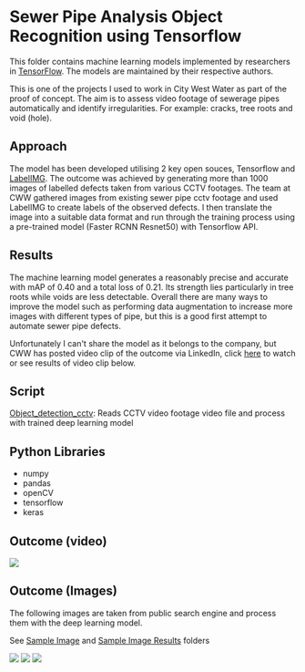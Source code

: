 # Sewer Pipe Analysis Object Recognition using Tensorflow

This folder contains machine learning models implemented by researchers in [TensorFlow](https://tensorflow.org). The models are maintained by their respective authors.

This is one of the projects I used to work in City West Water as part of the proof of concept. The aim is to assess video footage of sewerage pipes automatically and identify irregularities. For example: cracks, tree roots and void (hole). 


## Approach

The model has been developed utilising 2 key open souces, Tensorflow and [LabelIMG](https://github.com/tzutalin/labelImg). The outcome was achieved by generating more than 1000 images of labelled defects taken from various CCTV footages. The team at CWW gathered images from existing sewer pipe cctv footage and used LabelIMG to create labels of the observed defects. I then translate the image into a suitable data format and run through the training process using a pre-trained model (Faster RCNN Resnet50) with Tensorflow API.

## Results

The machine learning model generates a reasonably precise and accurate with mAP of 0.40 and a total loss of 0.21. Its strength lies particularly in tree roots while voids are less detectable. Overall there are many ways to improve the model such as performing data augmentation to increase more images with different types of pipe, but this is a good first attempt to automate sewer pipe defects.

Unfortunately I can't share the model as it belongs to the company, but CWW has posted video clip of the outcome via LinkedIn, click [here](https://www.linkedin.com/posts/city-west-water_machinelearning-innovation-activity-6481329039096320000-vPgW/) to watch or see results of video clip below.


## Script

[Object_detection_cctv](https://github.com/yvien226/Useful-Python-Scripts/blob/master/Deep%20Learning/Sewer%20Pipe%20Object%20Recognition/Object_detection_cctv.py): Reads CCTV video footage video file and process with trained deep learning model


## Python Libraries
- numpy
- pandas
- openCV
- tensorflow
- keras


## Outcome (video)
![](https://github.com/yvien226/Useful-Python-Scripts/blob/master/Deep%20Learning/Sewer%20Pipe%20Object%20Recognition/Tensorflow%20sewer%20pipe%20analysis.gif)

## Outcome (Images)

The following images are taken from public search engine and process them with the deep learning model.

See [Sample Image](https://github.com/yvien226/Useful-Python-Scripts/tree/master/Deep%20Learning/Sewer%20Pipe%20Object%20Recognition/Sample%20Image) and [Sample Image Results](https://github.com/yvien226/Useful-Python-Scripts/tree/master/Deep%20Learning/Sewer%20Pipe%20Object%20Recognition/Sample%20Image%20Results) folders

![](https://github.com/yvien226/Useful-Python-Scripts/blob/master/Deep%20Learning/Sewer%20Pipe%20Object%20Recognition/Sample%20Image%20Results/1_result.jpg)
![](https://github.com/yvien226/Useful-Python-Scripts/blob/master/Deep%20Learning/Sewer%20Pipe%20Object%20Recognition/Sample%20Image%20Results/8_result.jpg)
![](https://github.com/yvien226/Useful-Python-Scripts/blob/master/Deep%20Learning/Sewer%20Pipe%20Object%20Recognition/Sample%20Image%20Results/7_result.jpg)



